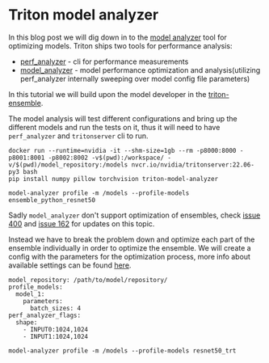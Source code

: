 # Triton model analyzer

In this blog post we will dig down in to the [model analyzer](https://github.com/triton-inference-server/model_analyzer) tool for optimizing models. Triton ships two tools for performance analysis: 

- [perf_analyzer](https://github.com/triton-inference-server/server/blob/main/docs/perf_analyzer.md) - cli for performance measurements
- [model_analyzer](https://github.com/triton-inference-server/model_analyzer) - model performance optimization and analysis(utilizing perf_analyzer internally sweeping over model config file parameters)

In this tutorial we will build upon the model developer in the [triton-ensemble](https://github.com/Njorda/triton-ensemble).

The model analysis will test different configurations and bring up the different models and run the tests on it, thus it will need to have `perf_analyzer` and `tritonserver` cli to run. 

```
docker run --runtime=nvidia -it --shm-size=1gb --rm -p8000:8000 -p8001:8001 -p8002:8002 -v$(pwd):/workspace/ -v/$(pwd)/model_repository:/models nvcr.io/nvidia/tritonserver:22.06-py3 bash
pip install numpy pillow torchvision triton-model-analyzer
```

```
model-analyzer profile -m /models --profile-models ensemble_python_resnet50
```

Sadly `model_analyzer` don't support optimization of ensembles, check [issue 400](https://github.com/triton-inference-server/model_analyzer/issues/400) and [issue 162](https://github.com/triton-inference-server/model_analyzer/issues/162) for updates on this topic. 

Instead we have to break the problem down and optimize each part of the ensemble individually in order to optimize the ensemble. We will create a config with the parameters for the optimization process, more info about available settings can be found [here](https://github.com/triton-inference-server/model_analyzer/blob/main/docs/config.md#example-1). 

```
model_repository: /path/to/model/repository/
profile_models:
  model_1:
    parameters:
      batch_sizes: 4
perf_analyzer_flags:
  shape:
    - INPUT0:1024,1024
    - INPUT1:1024,1024
```

```
model-analyzer profile -m /models --profile-models resnet50_trt
```



